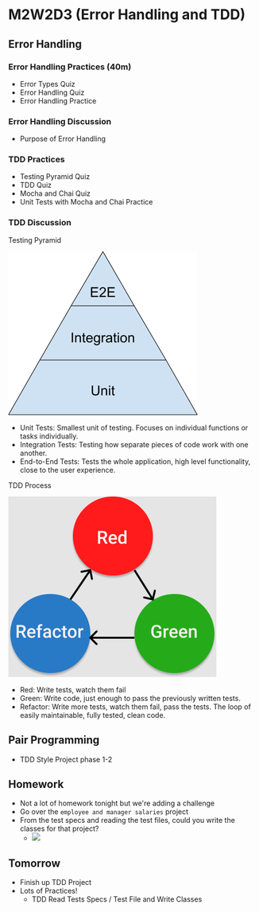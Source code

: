 # M2W2D3 (Error Handling and TDD)

## Error Handling

### Error Handling Practices (40m)

- Error Types Quiz
- Error Handling Quiz
- Error Handling Practice

### Error Handling Discussion

- Purpose of Error Handling


### TDD Practices

- Testing Pyramid Quiz
- TDD Quiz
- Mocha and Chai Quiz
- Unit Tests with Mocha and Chai Practice

### TDD Discussion

Testing Pyramid

![testing_pyramid](./testing_pyramid.png)

- Unit Tests: Smallest unit of testing. Focuses on individual functions or tasks
  individually.
- Integration Tests: Testing how separate pieces of code work with one another.
- End-to-End Tests: Tests the whole application, high level functionality, close
  to the user experience.

TDD Process

![tdd](./tdd.png)

- Red: Write tests, watch them fail
- Green: Write code, just enough to pass the previously written tests.
- Refactor: Write more tests, watch them fail, pass the tests. The loop of
  easily maintainable, fully tested, clean code.

## Pair Programming
- TDD Style Project phase 1-2

## Homework
- Not a lot of homework tonight but we're adding a challenge
- Go over the `employee and manager salaries` project
- From the test specs and reading the test files, could you write the classes for that project?
  - ![](https://i.imgur.com/IV03ER9.png)

## Tomorrow
- Finish up TDD Project
- Lots of Practices!
  - TDD Read Tests Specs / Test File and Write Classes